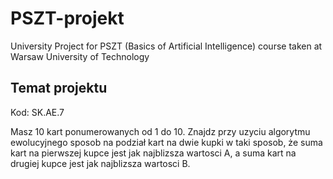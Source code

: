 # PSZT-projekt
University Project for PSZT (Basics of Artificial Intelligence) course taken at Warsaw University of Technology 

## Temat projektu 
Kod: SK.AE.7

Masz 10 kart ponumerowanych od 1 do 10. Znajdz przy uzyciu algorytmu ewolucyjnego
sposob na podział kart na dwie kupki w taki sposob, że suma kart na pierwszej kupce jest jak
najblizsza wartosci A, a suma kart na drugiej kupce jest jak najblizsza wartosci B.

